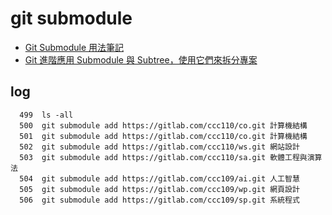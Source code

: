 # git submodule

* [Git Submodule 用法筆記](https://blog.chh.tw/posts/git-submodule/)
* [Git 進階應用 Submodule 與 Subtree，使用它們來拆分專案](https://blog.puckwang.com/post/2020/git-submodule-vs-subtree/)

## log

```
  499  ls -all
  500  git submodule add https://gitlab.com/ccc110/co.git 計算機結構
  501  git submodule add https://gitlab.com/ccc110/co.git 計算機結構
  502  git submodule add https://gitlab.com/ccc110/ws.git 網站設計
  503  git submodule add https://gitlab.com/ccc110/sa.git 軟體工程與演算法
  504  git submodule add https://gitlab.com/ccc109/ai.git 人工智慧
  505  git submodule add https://gitlab.com/ccc109/wp.git 網頁設計
  506  git submodule add https://gitlab.com/ccc109/sp.git 系統程式
```

